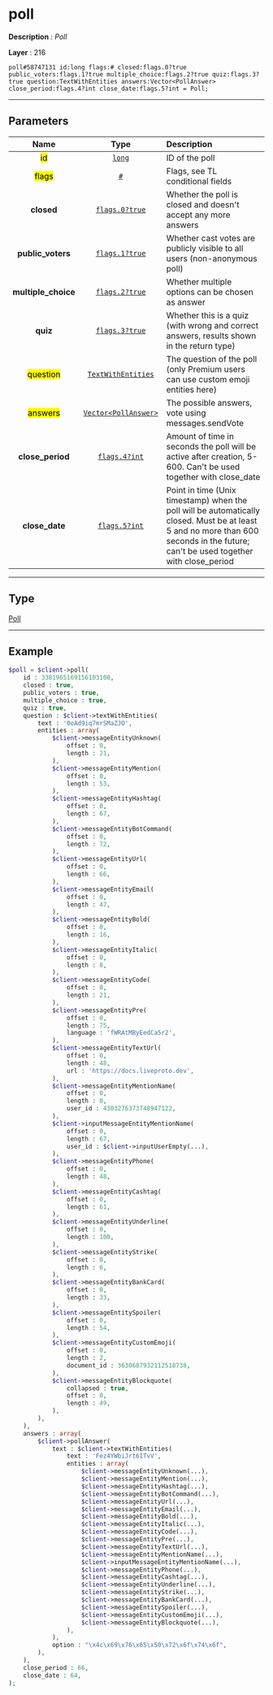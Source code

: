 # poll

**Description** : *Poll*

**Layer** : 216

```tl
poll#58747131 id:long flags:# closed:flags.0?true public_voters:flags.1?true multiple_choice:flags.2?true quiz:flags.3?true question:TextWithEntities answers:Vector<PollAnswer> close_period:flags.4?int close_date:flags.5?int = Poll;
```

---

## Parameters

| Name | Type | Description |
| :---: | :---: | :--- |
| <mark>id</mark> | [`long`](type/long) | ID of the poll |
| <mark>flags</mark> | [`#`](type/#) | Flags, see TL conditional fields |
| **closed** | [`flags.0?true`](type/true) | Whether the poll is closed and doesn't accept any more answers |
| **public_voters** | [`flags.1?true`](type/true) | Whether cast votes are publicly visible to all users (non-anonymous poll) |
| **multiple_choice** | [`flags.2?true`](type/true) | Whether multiple options can be chosen as answer |
| **quiz** | [`flags.3?true`](type/true) | Whether this is a quiz (with wrong and correct answers, results shown in the return type) |
| <mark>question</mark> | [`TextWithEntities`](type/TextWithEntities) | The question of the poll (only Premium users can use custom emoji entities here) |
| <mark>answers</mark> | [`Vector<PollAnswer>`](type/PollAnswer) | The possible answers, vote using messages.sendVote |
| **close_period** | [`flags.4?int`](type/int) | Amount of time in seconds the poll will be active after creation, 5-600. Can't be used together with close_date |
| **close_date** | [`flags.5?int`](type/int) | Point in time (Unix timestamp) when the poll will be automatically closed. Must be at least 5 and no more than 600 seconds in the future; can't be used together with close_period |

---

## Type

[Poll](type/Poll)

---

## Example

```php
$poll = $client->poll(
	id : 3381965169156103100,
	closed : true,
	public_voters : true,
	multiple_choice : true,
	quiz : true,
	question : $client->textWithEntities(
		text : '0oAd9iq7mrSMaZJO',
		entities : array(
			$client->messageEntityUnknown(
				offset : 0,
				length : 21,
			),
			$client->messageEntityMention(
				offset : 0,
				length : 53,
			),
			$client->messageEntityHashtag(
				offset : 0,
				length : 67,
			),
			$client->messageEntityBotCommand(
				offset : 0,
				length : 72,
			),
			$client->messageEntityUrl(
				offset : 0,
				length : 66,
			),
			$client->messageEntityEmail(
				offset : 0,
				length : 47,
			),
			$client->messageEntityBold(
				offset : 0,
				length : 16,
			),
			$client->messageEntityItalic(
				offset : 0,
				length : 8,
			),
			$client->messageEntityCode(
				offset : 0,
				length : 21,
			),
			$client->messageEntityPre(
				offset : 0,
				length : 75,
				language : 'fWRAtMByEedCa5r2',
			),
			$client->messageEntityTextUrl(
				offset : 0,
				length : 48,
				url : 'https://docs.liveproto.dev',
			),
			$client->messageEntityMentionName(
				offset : 0,
				length : 0,
				user_id : 4303276373748947122,
			),
			$client->inputMessageEntityMentionName(
				offset : 0,
				length : 67,
				user_id : $client->inputUserEmpty(...),
			),
			$client->messageEntityPhone(
				offset : 0,
				length : 48,
			),
			$client->messageEntityCashtag(
				offset : 0,
				length : 61,
			),
			$client->messageEntityUnderline(
				offset : 0,
				length : 100,
			),
			$client->messageEntityStrike(
				offset : 0,
				length : 6,
			),
			$client->messageEntityBankCard(
				offset : 0,
				length : 33,
			),
			$client->messageEntitySpoiler(
				offset : 0,
				length : 54,
			),
			$client->messageEntityCustomEmoji(
				offset : 0,
				length : 2,
				document_id : 3630607932112518738,
			),
			$client->messageEntityBlockquote(
				collapsed : true,
				offset : 0,
				length : 49,
			),
		),
	),
	answers : array(
		$client->pollAnswer(
			text : $client->textWithEntities(
				text : 'Fez4YWbiJrt6ITvV',
				entities : array(
					$client->messageEntityUnknown(...),
					$client->messageEntityMention(...),
					$client->messageEntityHashtag(...),
					$client->messageEntityBotCommand(...),
					$client->messageEntityUrl(...),
					$client->messageEntityEmail(...),
					$client->messageEntityBold(...),
					$client->messageEntityItalic(...),
					$client->messageEntityCode(...),
					$client->messageEntityPre(...),
					$client->messageEntityTextUrl(...),
					$client->messageEntityMentionName(...),
					$client->inputMessageEntityMentionName(...),
					$client->messageEntityPhone(...),
					$client->messageEntityCashtag(...),
					$client->messageEntityUnderline(...),
					$client->messageEntityStrike(...),
					$client->messageEntityBankCard(...),
					$client->messageEntitySpoiler(...),
					$client->messageEntityCustomEmoji(...),
					$client->messageEntityBlockquote(...),
				),
			),
			option : "\x4c\x69\x76\x65\x50\x72\x6f\x74\x6f",
		),
	),
	close_period : 66,
	close_date : 64,
);
```